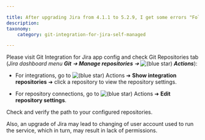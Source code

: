 ```yaml
---

title: After upgrading Jira from 4.1.1 to 5.2.9, I get some errors "Folder ... FORNEOnlineSolver git doesn't exist". Where can I set the path correctly? Is there any properties file?
description:
taxonomy:
    category: git-integration-for-jira-self-managed

---
```



Please visit Git Integration for Jira app config and check Git Repositories tab (_Jira dashboard menu **Git** ➜ **Manage repositories** ➜_ ![(blue star)](https://bigbrassband.atlassian.net/wiki/s/-1639011364/6452/8b4898d3c114827e64ec143b4fa79bb76a6cfa5b/_/images/icons/emoticons/star_blue.png) _**Actions**_):

*   For integrations, go to ![(blue star)](https://bigbrassband.atlassian.net/wiki/s/-1639011364/6452/8b4898d3c114827e64ec143b4fa79bb76a6cfa5b/_/images/icons/emoticons/star_blue.png) Actions ➜ **Show integration repositories** ➜ click a repository to view the repository settings.
    
*   For repository connections, go to ![(blue star)](https://bigbrassband.atlassian.net/wiki/s/-1639011364/6452/8b4898d3c114827e64ec143b4fa79bb76a6cfa5b/_/images/icons/emoticons/star_blue.png) Actions ➜ **Edit repository settings**.
    

Check and verify the path to your configured repositories.

Also, an upgrade of Jira may lead to changing of user account used to run the service, which in turn, may result in lack of permissions.

